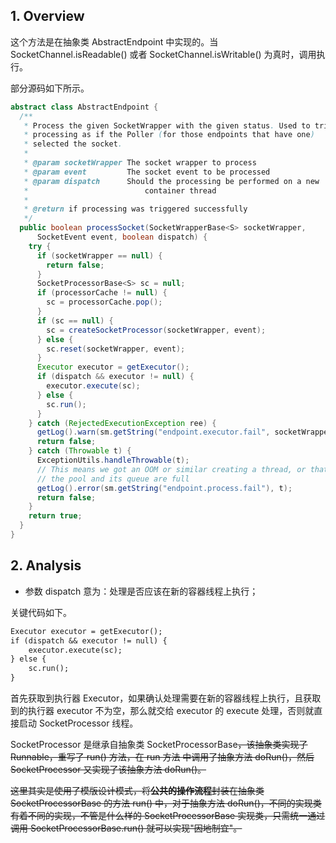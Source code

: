 ## 1. Overview
这个方法是在抽象类 AbstractEndpoint 中实现的。当 SocketChannel.isReadable() 或者 SocketChannel.isWritable()
为真时，调用执行。

部分源码如下所示。
```java
abstract class AbstractEndpoint {
  /**
   * Process the given SocketWrapper with the given status. Used to trigger
   * processing as if the Poller (for those endpoints that have one)
   * selected the socket.
   *
   * @param socketWrapper The socket wrapper to process
   * @param event         The socket event to be processed
   * @param dispatch      Should the processing be performed on a new
   *                          container thread
   *
   * @return if processing was triggered successfully
   */
  public boolean processSocket(SocketWrapperBase<S> socketWrapper,
      SocketEvent event, boolean dispatch) {
    try {
      if (socketWrapper == null) {
        return false;
      }
      SocketProcessorBase<S> sc = null;
      if (processorCache != null) {
        sc = processorCache.pop();
      }
      if (sc == null) {
        sc = createSocketProcessor(socketWrapper, event);
      } else {
        sc.reset(socketWrapper, event);
      }
      Executor executor = getExecutor();
      if (dispatch && executor != null) {
        executor.execute(sc);
      } else {
        sc.run();
      }
    } catch (RejectedExecutionException ree) {
      getLog().warn(sm.getString("endpoint.executor.fail", socketWrapper) , ree);
      return false;
    } catch (Throwable t) {
      ExceptionUtils.handleThrowable(t);
      // This means we got an OOM or similar creating a thread, or that
      // the pool and its queue are full
      getLog().error(sm.getString("endpoint.process.fail"), t);
      return false;
    }
    return true;
  }
}
```

## 2. Analysis
- 参数 dispatch 意为：处理是否应该在新的容器线程上执行；

关键代码如下。
```markdown
Executor executor = getExecutor();
if (dispatch && executor != null) {
    executor.execute(sc);
} else {
    sc.run();
}
```
首先获取到执行器 Executor，如果确认处理需要在新的容器线程上执行，且获取到的执行器 executor 不为空，那么就交给 executor
的 execute 处理，否则就直接启动 SocketProcessor 线程。

SocketProcessor 是继承自抽象类 SocketProcessorBase<S>，该抽象类实现了 Runnable，重写了 run() 方法，在 run 方法
中调用了抽象方法 doRun()，然后 SocketProcessor 又实现了该抽象方法 doRun()。

这里其实是使用了模版设计模式，将**公共的操作流程**封装在抽象类 SocketProcessorBase<S> 的方法 run() 中，对于抽象方法
doRun()，不同的实现类有着不同的实现，不管是什么样的 SocketProcessorBase 实现类，只需统一通过调用 
SocketProcessorBase.run() 就可以实现"因地制宜"。
